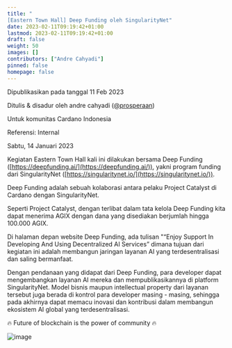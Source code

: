 ```yaml
---
title: "
[Eastern Town Hall] Deep Funding oleh SingularityNet"
date: 2023-02-11T09:19:42+01:00
lastmod: 2023-02-11T09:19:42+01:00
draft: false
weight: 50
images: []
contributors: ["Andre Cahyadi"]
pinned: false
homepage: false
---
```


Dipublikasikan pada tanggal 11 Feb 2023

Ditulis & disadur oleh andre cahyadi ([@prosperaan](https://forum.cardano.org/u/prosperaan))

Untuk komunitas Cardano Indonesia

Referensi: Internal

Sabtu, 14 Januari 2023

Kegiatan Eastern Town Hall kali ini dilakukan bersama Deep Funding ([https://deepfunding.ai/](https://deepfunding.ai/)), yakni program funding dari SingularityNet ([https://singularitynet.io/](https://singularitynet.io/)).

Deep Funding adalah sebuah kolaborasi antara pelaku Project Catalyst di Cardano dengan SingularityNet.

Seperti Project Catalyst, dengan terlibat dalam tata kelola Deep Funding kita dapat menerima AGIX dengan dana yang disediakan berjumlah hingga 100.000 AGIX.

Di halaman depan website Deep Funding, ada tulisan "“Enjoy Support In Developing And Using Decentralized AI Services” dimana tujuan dari kegiatan ini adalah membangun jaringan layanan AI yang terdesentralisasi dan saling bermanfaat.

Dengan pendanaan yang didapat dari Deep Funding, para developer dapat mengembangkan layanan AI mereka dan mempublikasikannya di platform SingularityNet. Model bisnis maupun intellectual property dari layanan tersebut juga berada di kontrol para developer masing - masing, sehingga pada akhirnya dapat memacu inovasi dan kontribusi dalam membangun ekosistem AI global yang terdesentralisasi.

:fire: Future of blockchain is the power of community :fire:

![image](https://global.discourse-cdn.com/business4/uploads/cardano/original/3X/c/8/c8ee952b620d9655775d66ec4acd8fa9666daa16.jpeg)
